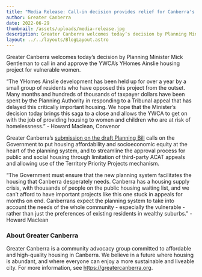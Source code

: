 ```yaml
---
title: "Media Release: Call-in decision provides relief for Canberra's most vulnerable women"
author: Greater Canberra
date: 2022-06-29
thumbnail: /assets/uploads/media-release.jpg
description: Greater Canberra welcomes today’s decision by Planning Minister Mick Gentleman to call in and approve the YWCA’s YHomes Ainslie housing project
layout: ../../layouts/BlogLayout.astro
---
```


Greater Canberra welcomes today’s decision by Planning Minister Mick Gentleman to call in and approve the YWCA’s YHomes Ainslie housing project for vulnerable women.

“The YHomes Ainslie development has been held up for over a year by a small group of residents who have opposed this project from the outset. Many months and hundreds of thousands of taxpayer dollars have been spent by the Planning Authority in responding to a Tribunal appeal that has delayed this critically important housing. We hope that the Minister’s decision today brings this saga to a close and allows the YWCA to get on with the job of providing housing to women and children who are at risk of homelessness.” - Howard Maclean, Convenor

Greater Canberra’s [submission on the draft Planning Bill](https://www.greatercanberra.org/blog/our-submission-on-the-new-planning-bill/) calls on the Government to put housing affordability and socioeconomic equity at the heart of the planning system, and to streamline the approval process for public and social housing through limitation of third-party ACAT appeals and allowing use of the Territory Priority Projects mechanism.

“The Government must ensure that the new planning system facilitates the housing that Canberra desperately needs. Canberra has a housing supply crisis, with thousands of people on the public housing waiting list, and we can’t afford to have important projects like this one stuck in appeals for months on end. Canberrans expect the planning system to take into account the needs of the whole community - especially the vulnerable - rather than just the preferences of existing residents in wealthy suburbs.” - Howard Maclean


### About Greater Canberra

Greater Canberra is a community advocacy group committed to affordable and high-quality housing in Canberra. We believe in a future where housing is abundant, and where everyone can enjoy a more sustainable and liveable city. For more information, see <https://greatercanberra.org>.
